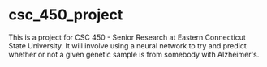 # csc_450_project

This is a project for CSC 450 - Senior Research at Eastern Connecticut State University. It will involve using a neural network to try and predict whether or not a given genetic sample is from somebody with Alzheimer's.
